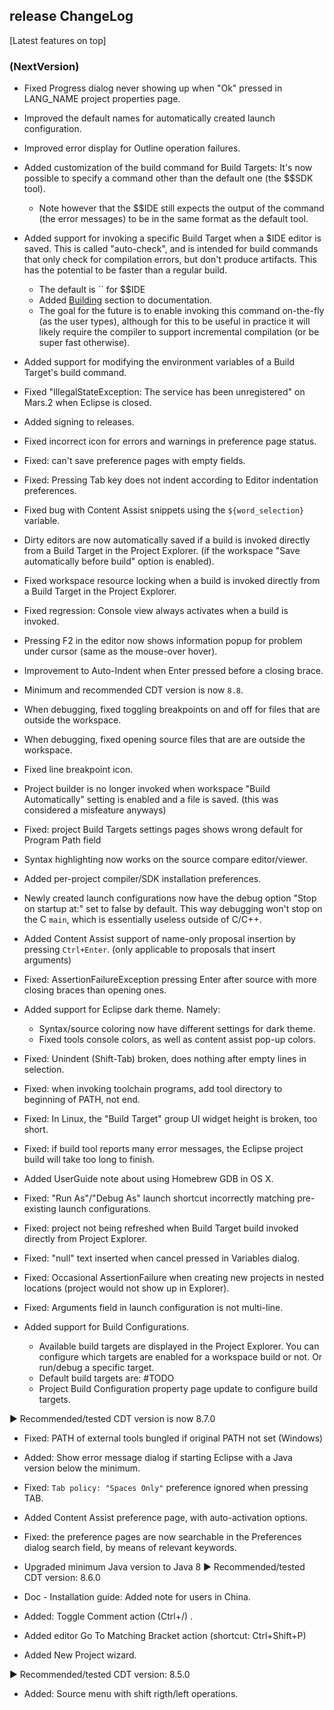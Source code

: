 ## release ChangeLog
[Latest features on top]

### (NextVersion)
 * Fixed Progress dialog never showing up when "Ok" pressed in LANG_NAME project properties page.

 * Improved the default names for automatically created launch configuration.
 * Improved error display for Outline operation failures.

 * Added customization of the build command for Build Targets:
It's now possible to specify a command other than the default one (the $$SDK tool). 
   * Note however that the $$IDE still expects the output of the command (the error messages) to be in the same format as the default tool.
 * Added support for invoking a specific Build Target when a $IDE editor is saved. This is called "auto-check", and is intended for build commands that only check for compilation errors, but don't produce artifacts. This has the potential to be faster than a regular build. 
   * The default is `` for $$IDE
   * Added [Building](documentation/UserGuide.md#building) section to documentation.
   * The goal for the future is to enable invoking this command on-the-fly (as the user types), although for this to be useful in practice it will likely require the compiler to support incremental compilation (or be super fast otherwise).
 * Added support for modifying the environment variables of a Build Target's build command.  
  
 * Fixed "IllegalStateException: The service has been unregistered" on Mars.2 when Eclipse is closed.
 * Added signing to releases.
 * Fixed incorrect icon for errors and warnings in preference page status.
 * Fixed: can't save preference pages with empty fields.
 * Fixed: Pressing Tab key does not indent according to Editor indentation preferences.
 
 * Fixed bug with Content Assist snippets using the `${word_selection}` variable.
 * Dirty editors are now automatically saved if a build is invoked directly from a Build Target in the Project Explorer. (if the workspace "Save automatically before build" option is enabled).
 * Fixed workspace resource locking when a build is invoked directly from a Build Target in the Project Explorer.
 * Fixed regression: Console view always activates when a build is invoked.
 * Pressing F2 in the editor now shows information popup for problem under cursor (same as the mouse-over hover).
 * Improvement to Auto-Indent when Enter pressed before a closing brace. 
 * Minimum and recommended CDT version is now `8.8`.
 * When debugging, fixed toggling breakpoints on and off for files that are outside the workspace.
 * When debugging, fixed opening source files that are are outside the workspace.
 * Fixed line breakpoint icon.
 
 * Project builder is no longer invoked when workspace "Build Automatically" setting is enabled and a file is saved. (this was considered a misfeature anyways)
 * Fixed: project Build Targets settings pages shows wrong default for Program Path field
 
 * Syntax highlighting now works on the source compare editor/viewer.
 * Added per-project compiler/SDK installation preferences.
 * Newly created launch configurations now have the debug option "Stop on startup at:" set to false by default. This way debugging won't stop on the C `main`, which is essentially useless outside of C/C++.
 * Added Content Assist support of name-only proposal insertion by pressing `Ctrl+Enter`. (only applicable to proposals that insert arguments)
 * Fixed: AssertionFailureException pressing Enter after source with more closing braces than opening ones.
 * Added support for Eclipse dark theme. Namely:  
   * Syntax/source coloring now have different settings for dark theme.
   * Fixed tools console colors, as well as content assist pop-up colors.   
 
 * Fixed: Unindent (Shift-Tab) broken, does nothing after empty lines in selection.
 
 * Fixed: when invoking toolchain programs, add tool directory to beginning of PATH, not end.
 * Fixed: In Linux, the "Build Target" group UI widget height is broken, too short.
 * Fixed: if build tool reports many error messages, the Eclipse project build will take too long to finish.
 * Added UserGuide note about using Homebrew GDB in OS X.
 * Fixed: "Run As"/"Debug As" launch shortcut incorrectly matching pre-existing launch configurations.
 * Fixed: project not being refreshed when Build Target build invoked directly from Project Explorer.
 * Fixed: "null" text inserted when cancel pressed in Variables dialog.
 * Fixed: Occasional AssertionFailure when creating new projects in nested locations (project would not show up in Explorer).
 * Fixed: Arguments field in launch configuration is not multi-line.
 * Added support for Build Configurations.
   * Available build targets are displayed in the Project Explorer. 
   You can configure which targets are enabled for a workspace build or not. Or run/debug a specific target.
   * Default build targets are: #TODO
   * Project Build Configuration property page update to configure build targets.
 
  ▶ Recommended/tested CDT version is now 8.7.0

 * Fixed: PATH of external tools bungled if original PATH not set (Windows) 

 * Added: Show error message dialog if starting Eclipse with a Java version below the minimum.
 * Fixed: `Tab policy: "Spaces Only"` preference ignored when pressing TAB.
 * Added Content Assist preference page, with auto-activation options.
 * Fixed: the preference pages are now searchable in the Preferences dialog search field, by means of relevant keywords.

 * Upgraded minimum Java version to Java 8
  ▶ Recommended/tested CDT version: 8.6.0
  
 * Doc - Installation guide: Added note for users in China.

 * Added: Toggle Comment action (Ctrl+/) .
 * Added editor Go To Matching Bracket action (shortcut: Ctrl+Shift+P)

 * Added New Project wizard.
 
  ▶ Recommended/tested CDT version: 8.5.0
  
 * Added: Source menu with shift rigth/left operations.

  